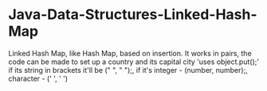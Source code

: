 # Java-Data-Structures-Linked-Hash-Map
Linked Hash Map, like Hash Map, based on insertion.
It works in pairs, the code can be made to set up a country and its capital city
'uses object.put();' if its string in brackets it'll be (" ", " ");, if it's integer - (number, number);, character - (' ', ' ')
